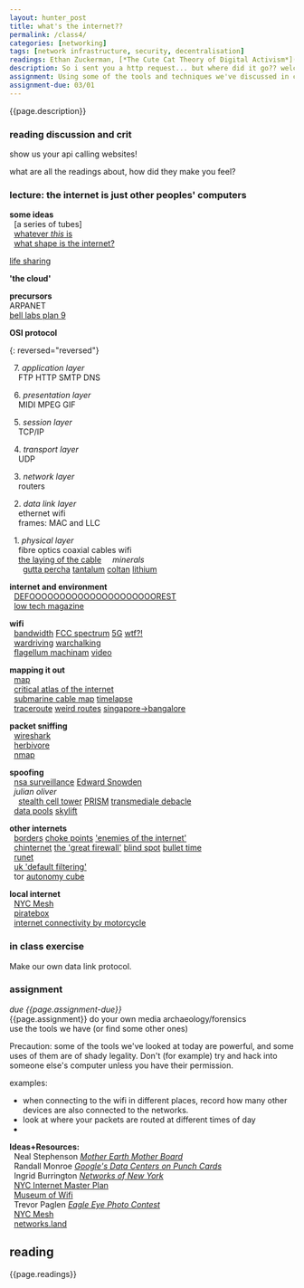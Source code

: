 ```yaml
---  
layout: hunter_post  
title: what's the internet??   
permalink: /class4/  
categories: [networking]
tags: [network infrastructure, security, decentralisation]
readings: Ethan Zuckerman, [*The Cute Cat Theory of Digital Activism*](http://www.ethanzuckerman.com/blog/2008/03/08/the-cute-cat-theory-talk-at-etech/)<br> Paul Ford, [*i had a couple of drinks and woke up with 1000 nerds*](https://medium.com/message/tilde-club-i-had-a-couple-drinks-and-woke-up-with-1-000-nerds-a8904f0a2ebf)
description: So i sent you a http request... but where did it go?? welcome to the weird and wonderful world of the OSI protocol. in this class we'll unpeel some layers of abstraction that keep the internet looking like it's working great all the time (it's actually a big big mess), learn about media archaeology and network forensics.
assignment: Using some of the tools and techniques we've discussed in class, discover something about your own local internet system.
assignment-due: 03/01
---  
```


{{page.description}}

### reading discussion and crit
show us your api calling websites!

what are all the readings about, how did they make you feel?  
  
### lecture: the internet is just other peoples' computers  


**some ideas**  
  [a series of tubes]  
  [whatever *this* is](https://d2w9rnfcy7mm78.cloudfront.net/4354078/large_8e4b5e5b62f7005f6167d810a719a21c.png?1559062215?bc=1)  
  [what shape is the internet?](https://noahveltman.com/internet-shape/)  

[life sharing](http://0100101110101101.org/life-sharing/)  
  
**'the cloud'**  
  
**precursors**  
ARPANET  
[bell labs plan 9](https://9p.io/sys/doc/9.pdf)  

  
**OSI protocol**  
  
{: reversed="reversed"}  

  7. *application layer*  
    FTP HTTP SMTP DNS  
  
  6. *presentation layer*  
    MIDI MPEG GIF  
  
  5. *session layer*  
    TCP/IP  
  
  4. *transport layer*  
    UDP  
  
  3. *network layer*  
    routers  
  
  2. *data link layer*  
    ethernet wifi  
    frames: MAC and LLC  
  
  1. *physical layer*  
    fibre optics coaxial cables wifi  
    [the laying of the cable](https://www.loc.gov/pictures/resource/pga.00117/)
    *minerals*  
      [gutta percha](https://qz.com/785119/the-forgotten-tropical-tree-sap-that-set-off-a-victorian-tech-boom-and-gave-us-global-telecommunications/) [tantalum](https://en.wikipedia.org/wiki/Tantalum) [coltan](https://en.wikipedia.org/wiki/Coltan_mining_and_ethics) [lithium](https://en.wikipedia.org/wiki/Lithium#Production)

**internet and environment**  
  [DEFOOOOOOOOOOOOOOOOOOOOOREST](http://www.janavirgin.com/CO2/DEFOOOOOOOOOOOOOOOOOOOOOREST.html)  
  [low tech magazine](https://solar.lowtechmagazine.com/2018/09/how-to-build-a-lowtech-website/)  

**wifi**  
  [bandwidth]() [FCC spectrum]() [5G]() [wtf?!](https://www.buzzfeednews.com/article/danvergano/5g-is-going-to-screw-up-weather-forecasts-meteorologists?bftwnews&utm_term=4ldqpgc#4ldqpgc)  
  [wardriving](https://en.wikipedia.org/wiki/Wardriving) [warchalking](https://en.wikipedia.org/wiki/Warchalking)  
  [flagellum machinam](http://fii.to/pages/flagellation-machine.html) [video](https://www.youtube.com/watch?v=WqAG1WsZHtY&feature=emb_title)  

**mapping it out**  
  [map](http://map.jodi.org)  
  [critical atlas of the internet](http://internet-atlas.net)  
  [submarine cable map](https://www.submarinecablemap.com) [timelapse](https://qz.com/657898/this-map-shows-the-explosive-growth-of-underwater-cables-the-power-the-global-internet/)  
  [traceroute](https://www.mediacollege.com/internet/troubleshooter/traceroute.html) [weird routes](https://dyn.com/blog/internetwide-nearcatastrophela/) [singapore->bangalore](https://cms.qz.com/wp-content/uploads/2016/07/pingmap1v7.jpg?quality=75&strip=all&w=1240&h=690&crop=1)  

**packet sniffing**  
  [wireshark](https://www.wireshark.org)  
  [herbivore](https://github.com/samatt/Herbivore)  
  [nmap](https://www.howtogeek.com/423709/how-to-see-all-devices-on-your-network-with-nmap-on-linux/)  

**spoofing**  
  [nsa surveillance](https://www.aclu.org/issues/national-security/privacy-and-surveillance/nsa-surveillance) [Edward Snowden](https://en.wikipedia.org/wiki/Edward_Snowden)  
  *julian oliver*  
    [stealth cell tower](https://julianoliver.com/output/stealth-cell-tower.html) [PRISM](https://julianoliver.com/output/the-beacon-frame.html) [transmediale debacle](https://hyperallergic.com/109546/transmediale-festival-shuts-down-nsa-imitators/)  
  [data pools](https://ahprojects.com/datapools/) [skylift](https://ahprojects.com/skylift/)

**other internets**  
  [borders](https://qz.com/735314/the-murky-world-of-international-law-is-threatening-to-break-up-the-internet/) [choke points](https://qz.com/780675/how-do-internet-censorship-and-surveillance-actually-work/) ['enemies of the internet'](https://en.m.wikipedia.org/wiki/Internet_censorship_and_surveillance_by_country)  
  [chinternet](https://en.m.wikipedia.org/wiki/Internet_censorship_in_China) [the 'great firewall'](https://en.m.wikipedia.org/wiki/File:Topology_of_the_Chinese_firewall.svg) [blind spot](https://anthology.rhizome.org/blind-spot) [bullet time](https://logicmag.io/china/bullet-time/)  
  [runet](https://www.bbc.com/news/technology-50902496)  
  [uk 'default filtering'](https://en.m.wikipedia.org/wiki/Internet_censorship_in_the_United_Kingdom)  
  tor  [autonomy cube](https://paglen.com/?l=work&s=cube)  

**local internet**  
  [NYC Mesh](https://www.nycmesh.net)  
  [piratebox](https://piratebox.cc)  
  [internet connectivity by motorcycle](https://web.archive.org/web/20031217120037fw_/http://www.daknet.net/demo.htm)  

### in class exercise  
Make our own data link protocol.

### assignment  
*due {{page.assignment-due}}*<br>
{{page.assignment}}
do your own media archaeology/forensics  
use the tools we have (or find some other ones)  
  
Precaution: some of the tools we've looked at today are powerful, and some uses of them are of shady legality. Don't (for example) try and hack into someone else's computer unless you have their permission. 

examples:
* when connecting to the wifi in different places, record how many other devices are also connected to the networks.
* look at where your packets are routed at different times of day
*

**Ideas+Resources:**  
  Neal Stephenson [*Mother Earth Mother Board*](https://www.wired.com/1996/12/ffglass/)  
  Randall Monroe [*Google's Data Centers on Punch Cards*](https://what-if.xkcd.com/63/)  
  Ingrid Burrington [*Networks of New York*](http://s3.amazonaws.com/arena-attachments/1388507/bbdfbb27e1ff2233f62ade8393077549.pdf?1509584728)  
  [NYC Internet Master Plan](https://tech.cityofnewyork.us/wp-content/uploads/2020/01/NYC_IMP_1.7.20_FINAL-2.pdf)  
  [Museum of Wifi](http://museumofwifi.com)  
  Trevor Paglen [*Eagle Eye Photo Contest*](https://www.photocompete.com/test511/2015/04/23/eagle-eye-photo-contest/)  
  [NYC Mesh](https://www.nycmesh.net)  
  [networks.land](http://networks.land/reference/physical/)

## reading
{{page.readings}}
